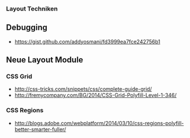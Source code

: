 ### Layout Techniken

## Debugging

* https://gist.github.com/addyosmani/fd3999ea7fce242756b1

## Neue Layout Module

### CSS Grid

* http://css-tricks.com/snippets/css/complete-guide-grid/
* http://fremycompany.com/BG/2014/CSS-Grid-Polyfill-Level-1-346/

### CSS Regions

* http://blogs.adobe.com/webplatform/2014/03/10/css-regions-polyfill-better-smarter-fuller/

